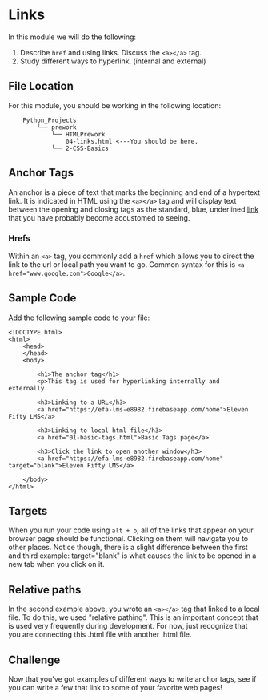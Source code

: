 # Links

In this module we will do the following:

1. Describe `href` and using links. Discuss the `<a></a>` tag.
2. Study different ways to hyperlink. \(internal and external\)

## File Location <a id="file-location"></a>

For this module, you should be working in the following location:

```text
    Python_Projects
        └── prework
            └── HTMLPrework
                04-links.html <---You should be here.
            └── 2-CSS-Basics
```

## Anchor Tags <a id="anchor-tags"></a>

An anchor is a piece of text that marks the beginning and end of a hypertext link. It is indicated in HTML using the `<a></a>` tag and will display text between the opening and closing tags as the standard, blue, underlined [link](https://eleven-fifty-academy.gitbook.io/dotnet-100-prework-gitbook/part-1-html-fundamentals/links) that you have probably become accustomed to seeing.

### Hrefs <a id="hrefs"></a>

Within an `<a>` tag, you commonly add a `href` which allows you to direct the link to the url or local path you want to go. Common syntax for this is `<a href="www.google.com">Google</a>`.

## Sample Code <a id="sample-code"></a>

Add the following sample code to your file:

```text
<!DOCTYPE html>
<html>
    <head>
    </head>
    <body>
​
        <h1>The anchor tag</h1>
        <p>This tag is used for hyperlinking internally and externally.
​
        <h3>Linking to a URL</h3>
        <a href="https://efa-lms-e8982.firebaseapp.com/home">Eleven Fifty LMS</a>
​
        <h3>Linking to local html file</h3>
        <a href="01-basic-tags.html">Basic Tags page</a>
​
        <h3>Click the link to open another window</h3>
        <a href="https://efa-lms-e8982.firebaseapp.com/home" target="blank">Eleven Fifty LMS</a>
​
    </body>
</html>
```

## Targets <a id="targets"></a>

When you run your code using `alt + b`, all of the links that appear on your browser page should be functional. Clicking on them will navigate you to other places. Notice though, there is a slight difference between the first and third example: target="blank" is what causes the link to be opened in a new tab when you click on it.

## Relative paths <a id="relative-paths"></a>

In the second example above, you wrote an `<a></a>` tag that linked to a local file. To do this, we used "relative pathing". This is an important concept that is used very frequently during development. For now, just recognize that you are connecting this .html file with another .html file.

## Challenge <a id="challenge"></a>

Now that you've got examples of different ways to write anchor tags, see if you can write a few that link to some of your favorite web pages!

